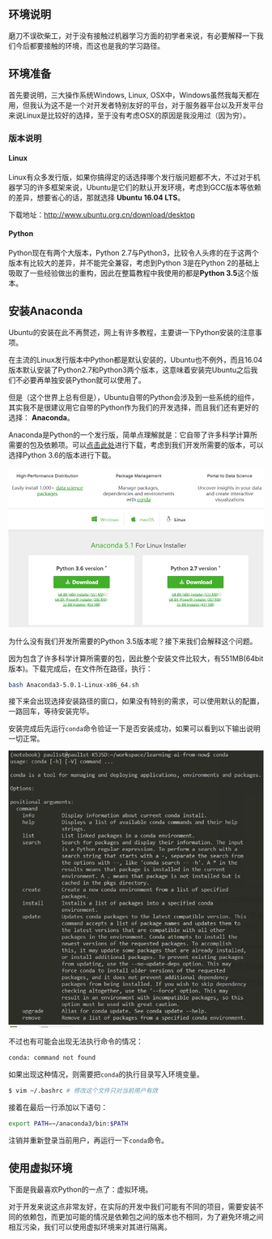 ## 环境说明

磨刀不误砍柴工，对于没有接触过机器学习方面的初学者来说，有必要解释一下我们今后都要接触的环境，而这也是我的学习路径。

## 环境准备

首先要说明，三大操作系统Windows, Linux, OSX中，Windows虽然我每天都在用，但我认为这不是一个对开发者特别友好的平台，对于服务器平台以及开发平台来说Linux是比较好的选择，至于没有考虑OSX的原因是我没用过（因为穷）。

### 版本说明

#### Linux

Linux有众多发行版，如果你搞得定的话选择哪个发行版问题都不大，不过对于机器学习的许多框架来说，Ubuntu是它们的默认开发环境，考虑到GCC版本等依赖的差异，想要省心的话，那就选择 **Ubuntu 16.04 LTS**。

下载地址：http://www.ubuntu.org.cn/download/desktop

#### Python

Python现在有两个大版本，Python 2.7与Python3，比较令人头疼的在于这两个版本有比较大的差异，并不能完全兼容，考虑到Python 3是在Python 2的基础上吸取了一些经验做出的重构，因此在整篇教程中我使用的都是**Python 3.5**这个版本。

## 安装Anaconda

Ubuntu的安装在此不再赘述，网上有许多教程，主要讲一下Python安装的注意事项。

在主流的Linux发行版本中Python都是默认安装的，Ubuntu也不例外，而且16.04版本默认安装了Python2.7和Python3两个版本，这意味着安装完Ubuntu之后我们不必要再单独安装Python就可以使用了。

但是（这个世界上总有但是），Ubuntu自带的Python会涉及到一些系统的组件，其实我不是很建议用它自带的Python作为我们的开发选择，而且我们还有更好的选择： **Anaconda**。

Anaconda是Python的一个发行版，简单点理解就是：它自带了许多科学计算所需要的包及依赖项。可以[点击此处](https://www.anaconda.com/download/)进行下载，考虑到我们开发所需要的版本，可以选择Python 3.6的版本进行下载。

![anadona_download](img/Anaconda_download.png)

为什么没有我们开发所需要的Python 3.5版本呢？接下来我们会解释这个问题。

因为包含了许多科学计算所需要的包，因此整个安装文件比较大，有551MB(64bit版本)。下载完成后，在文件所在路径，执行：

```bash
bash Anaconda3-5.0.1-Linux-x86_64.sh
```

接下来会出现选择安装路径的窗口，如果没有特别的需求，可以使用默认的配置，一路回车，等待安装完毕。

安装完成后先运行`conda`命令验证一下是否安装成功，如果可以看到以下输出说明一切正常。

![conda](img/conda.png)

不过也有可能会出现无法执行命令的情况：

```bash
conda: command not found
```

如果出现这种情况，则需要把`conda`的执行目录写入环境变量。

```bash
$ vim ~/.bashrc # 修改这个文件只对当前用户有效
```

接着在最后一行添加以下语句：

```bash
export PATH=~/anaconda3/bin:$PATH
```

注销并重新登录当前用户，再运行一下`conda`命令。

## 使用虚拟环境

下面是我最喜欢Python的一点了：虚拟环境。

对于开发来说这点非常友好，在实际的开发中我们可能有不同的项目，需要安装不同的依赖包，而更加可能的情况是依赖包之间的版本也不相同，为了避免环境之间相互污染，我们可以使用虚拟环境来对其进行隔离。